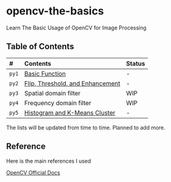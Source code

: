 
# opencv-the-basics

Learn The Basic Usage of OpenCV for Image Processing


## Table of Contents

| #    |  Contents               | Status            |
| :----|  :--------------------- | :-----------------|
| `py1`| [Basic Function](https://github.com/ilhambara/opencv-the-basics/tree/main/py1) | - |
| `py2`| [Flip, Threshold, and Enhancement](https://github.com/ilhambara/opencv-the-basics/tree/main/py2) | - |
| `py3`| Spatial domain filter   | WIP |
| `py4`| Frequency domain filter | WIP |
| `py5`| [Histogram and K-Means Cluster](https://github.com/ilhambara/opencv-the-basics/tree/main/py5) | - |

The lists will be updated from time to time. Planned to add more.


## Reference

Here is the main references I used

[OpenCV Official Docs](https://docs.opencv.org/master/index.html)

  

